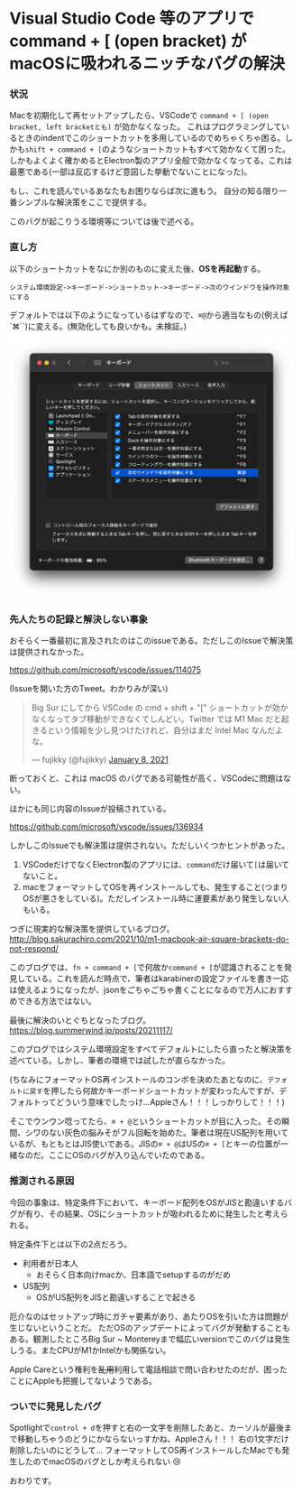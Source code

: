Visual Studio Code 等のアプリで command + [ (open bracket) がmacOSに吸われるニッチなバグの解決
===

### 状況
Macを初期化して再セットアップしたら、VSCodeで `command + [ (open bracket, left bracketとも)` が効かなくなった。
これはプログラミングしているときのindentでこのショートカットを多用しているのでめちゃくちゃ困る。しかも`shift + command + [`のようなショートカットもすべて効かなくて困った。
しかもよくよく確かめるとElectron製のアプリ全般で効かなくなってる。これは最悪である(一部は反応するけど意図した挙動でないことになった)。

もし、これを読んでいるあなたもお困りならば次に進もう。
自分の知る限り一番シンプルな解決策をここで提供する。

このバグが起こりうる環境等については後で述べる。

### 直し方
以下のショートカットをなにか別のものに変えた後、**OSを再起動**する。

```
システム環境設定->キーボード->ショートカット->キーボード->次のウインドウを操作対象にする
```

デフォルトでは以下のようになっているはずなので、`⌘@`から適当なもの(例えば`⌘\``)に変える。(無効化しても良いかも。未検証。)

![](command_with_open_bracket_is_unavailable.png)



### 先人たちの記録と解決しない事象

おそらく一番最初に言及されたのはこのissueである。ただしこのIssueで解決策は提供されなかった。

https://github.com/microsoft/vscode/issues/114075

(Issueを開いた方のTweet。わかりみが深い)
<blockquote class="twitter-tweet"><p lang="ja" dir="ltr">Big Sur にしてから VSCode の cmd + shift + &quot;[&quot; ショートカットが効かなくなってタブ移動ができなくてしんどい。Twitter では M1 Mac だと起きるという情報を少し見つけたけれど、自分はまだ Intel Mac なんだよな。</p>&mdash; fujikky (@fujikky) <a href="https://twitter.com/fujikky/status/1347555543792062464?ref_src=twsrc%5Etfw">January 8, 2021</a></blockquote> <script async src="https://platform.twitter.com/widgets.js" charset="utf-8"></script>

断っておくと、これは macOS のバグである可能性が高く、VSCodeに問題はない。

ほかにも同じ内容のIssueが投稿されている。

https://github.com/microsoft/vscode/issues/136934

しかしこのIssueでも解決策は提供されない。ただしいくつかヒントがあった。
1. VSCodeだけでなくElectron製のアプリには、`command`だけ届いて`[`は届いてないこと。
2. macをフォーマットしてOSを再インストールしても、発生すること(つまりOSが悪さをしている)。ただしインストール時に運要素があり発生しない人もいる。


つぎに現実的な解決策を提供しているブログ。
http://blog.sakurachiro.com/2021/10/m1-macbook-air-square-brackets-do-not-respond/

このブログでは、`fn + command + [`で何故か`command + [`が認識されることを発見している。これを読んだ時点で、筆者はkarabinerの設定ファイルを書き一応は使えるようになったが、jsonをごちゃごちゃ書くことになるので万人におすすめできる方法ではない。


最後に解決のいとぐちとなったブログ。
https://blog.summerwind.jp/posts/20211117/

このブログではシステム環境設定をすべてデフォルトにしたら直ったと解決策を述べている。しかし、筆者の環境では試したが直らなかった。

(ちなみにフォーマットOS再インストールのコンボを決めたあとなのに、`デフォルトに戻す`を押したら何故かキーボードショートカットが変わったんですが、デフォルトってどういう意味でしたっけ...Appleさん！！！しっかりして！！！)

そこでウンウン唸ってたら、`⌘ + @`というショートカットが目に入った。その瞬間、シワのない灰色の脳みそがフル回転を始めた。筆者は現在US配列を用いているが、もともとはJIS使いである。JISの`⌘ + @`はUSの`⌘ + [`とキーの位置が一緒なのだ。ここにOSのバグが入り込んでいたのである。


### 推測される原因

今回の事象は、特定条件下において、キーボード配列をOSがJISと勘違いするバグが有り、その結果、OSにショートカットが吸われるために発生したと考えられる。

特定条件下とは以下の2点だろう。

- 利用者が日本人
    - おそらく日本向けmacか、日本語でsetupするのがだめ
- US配列
    - OSがUS配列をJISと勘違いすることで起きる


厄介なのはセットアップ時にガチャ要素があり、あたりOSを引いた方は問題が生じないということだ。
ただOSのアップデートによってバグが発動することもある。観測したところBig Sur ~ Montereyまで幅広いversionでこのバグは発生しうる。またCPUがM1かIntelかも関係ない。



Apple Careという権利を~~乱用~~利用して電話相談で問い合わせたのだが、困ったことにAppleも把握してないようである。


### ついでに発見したバグ

Spotlightで`control + d`を押すと右の一文字を削除したあと、カーソルが最後まで移動しちゃうのどうにかならないっすかね、Appleさん！！！
右の1文字だけ削除したいのにどうして...
フォーマットしてOS再インストールしたMacでも発生したのでmacOSのバグとしか考えられない :cry: 


おわりです。



